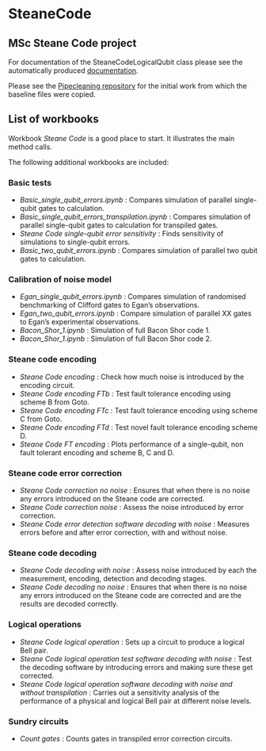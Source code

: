 # SteaneCode
## MSc Steane Code project

For documentation of the SteaneCodeLogicalQubit class please see the automatically produced [documentation](https://goldsmdn.github.io/SteaneCode/).

Please see the [Pipecleaning repository](https://github.com/goldsmdn/Pipecleaning_test) for the initial work from which the baseline files were copied.

## List of workbooks
Workbook *Steane Code* is a good place to start.  It illustrates the main method calls.

The following additional workbooks are included:

### Basic tests
 - *Basic_single_qubit_errors.ipynb* : Compares simulation of parallel single-qubit gates to calculation.
 - *Basic_single_qubit_errors_transpilation.ipynb* : Compares simulation of parallel single-qubit gates to calculation for transpiled gates.
 - *Steane Code single-qubit error sensitivity* : Finds sensitivity of simulations to single-qubit errors.
 - *Basic_two_qubit_errors.ipynb* : Compares simulation of parallel two qubit gates to calculation.

### Calibration of noise model
 - *Egan_single_qubit_errors.ipynb* :  Compares simulation of randomised benchmarking of Clifford gates to Egan’s observations.  
 - *Egan_two_qubit_errors.ipynb* : Compare simulation of parallel XX gates to Egan’s experimental observations.  
 - *Bacon_Shor_1.ipynb* : Simulation of full Bacon Shor code 1.
 - *Bacon_Shor_1.ipynb* : Simulation of full Bacon Shor code 2.

### Steane code encoding
 - *Steane Code encoding* : Check how much noise is introduced by the encoding circuit.
 - *Steane Code encoding FTb* :  Test fault tolerance encoding using scheme B from Goto.
 - *Steane Code encoding FTc* :  Test fault tolerance encoding using scheme C from Goto.
 - *Steane Code encoding FTd* :  Test novel fault tolerance encoding scheme D.
 - *Steane Code FT encoding* : Plots performance of a single-qubit, non fault tolerant encoding and scheme B, C and D. 

 ### Steane code error correction
 - *Steane Code correction no noise* : Ensures that when there is no noise any errors introduced on the Steane code are corrected.
 - *Steane Code correction noise* : Assess the noise introduced by error correction.
 - *Steane Code error detection software decoding with noise* : Measures errors before and after error correction, with and without noise.  

 ### Steane code decoding
 - *Steane Code decoding with noise* : Assess noise introduced by each the measurement, encoding, detection and decoding stages.
 - *Steane Code decoding no noise* : Ensures that when there is no noise any errors introduced on the Steane code are corrected and are the results are decoded correctly. 

 ### Logical operations
 - *Steane Code logical operation* : Sets up a circuit to produce a logical Bell pair.
 - *Steane Code logical operation test software decoding with noise* : Test the decoding software by introducing errors and making sure these get corrected.
 - *Steane Code logical operation software decoding with noise and without transpilation* : Carries out a sensitivity analysis of the performance of a physical and logical Bell pair at different noise levels.

 ### Sundry circuits
 - *Count gates* : Counts gates in transpiled error correction circuits.